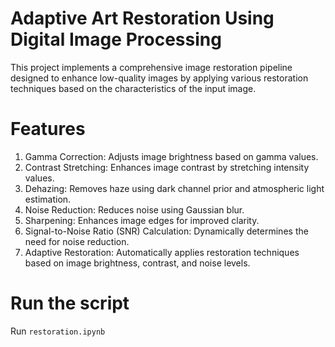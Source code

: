 #  Adaptive Art Restoration Using Digital Image Processing

This project implements a comprehensive image restoration pipeline designed to enhance low-quality images by applying various restoration techniques based on the characteristics of the input image.

# Features
1. Gamma Correction: Adjusts image brightness based on gamma values.
2. Contrast Stretching: Enhances image contrast by stretching intensity values.
3. Dehazing: Removes haze using dark channel prior and atmospheric light estimation.
4. Noise Reduction: Reduces noise using Gaussian blur.
5. Sharpening: Enhances image edges for improved clarity.
6. Signal-to-Noise Ratio (SNR) Calculation: Dynamically determines the need for noise reduction.
7. Adaptive Restoration: Automatically applies restoration techniques based on image brightness, contrast, and noise levels.

# Run the script
Run `restoration.ipynb`
